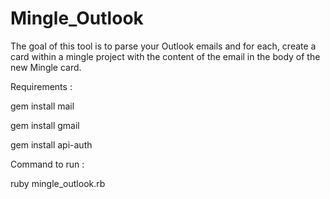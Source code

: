 # Mingle_Outlook
The goal of this tool is to parse your Outlook emails and for each, create a card within a mingle project with the content of the email in the body of the new Mingle card. 

Requirements : 

gem install mail

gem install gmail

gem install api-auth

Command to run : 

ruby mingle_outlook.rb

